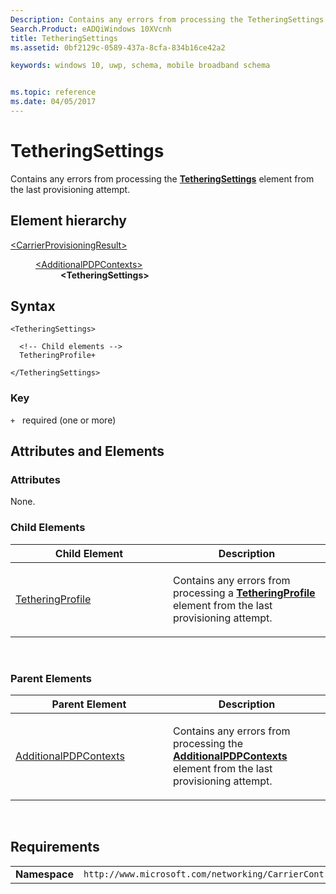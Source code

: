 ```yaml
---
Description: Contains any errors from processing the TetheringSettings element from the last provisioning attempt.
Search.Product: eADQiWindows 10XVcnh
title: TetheringSettings
ms.assetid: 0bf2129c-0589-437a-8cfa-834b16ce42a2

keywords: windows 10, uwp, schema, mobile broadband schema


ms.topic: reference
ms.date: 04/05/2017
---
```


# TetheringSettings


Contains any errors from processing the [**TetheringSettings**](https://msdn.microsoft.com/library/windows/apps/dn394030) element from the last provisioning attempt.

## Element hierarchy

<dl>
<dt><a href="element-carrierprovisioningresult.md">&lt;CarrierProvisioningResult&gt;</a></dt>
<dd>
<dl>
<dt><a href="element-additionalpdpcontexts.md">&lt;AdditionalPDPContexts&gt;</a></dt>
<dd><b>&lt;TetheringSettings&gt;</b></dd>
</dl>
</dd>
</dl>

## Syntax

``` syntax
<TetheringSettings>

  <!-- Child elements -->
  TetheringProfile+

</TetheringSettings>
```

### Key

`+`   required (one or more)

## Attributes and Elements


### Attributes

None.

### Child Elements

<table>
<colgroup>
<col width="50%" />
<col width="50%" />
</colgroup>
<thead>
<tr class="header">
<th>Child Element</th>
<th>Description</th>
</tr>
</thead>
<tbody>
<tr class="odd">
<td><a href="element-tetheringprofile.md">TetheringProfile</a> </td>
<td><p>Contains any errors from processing a <a href="https://msdn.microsoft.com/library/windows/apps/dn394029"><strong>TetheringProfile</strong></a>  element from the last provisioning attempt.</p></td>
</tr>
</tbody>
</table>

 

### Parent Elements

<table>
<colgroup>
<col width="50%" />
<col width="50%" />
</colgroup>
<thead>
<tr class="header">
<th>Parent Element</th>
<th>Description</th>
</tr>
</thead>
<tbody>
<tr class="odd">
<td><a href="element-additionalpdpcontexts.md">AdditionalPDPContexts</a> </td>
<td><p>Contains any errors from processing the <a href="https://msdn.microsoft.com/library/windows/apps/dn393994"><strong>AdditionalPDPContexts</strong></a>  element from the last provisioning attempt.</p></td>
</tr>
</tbody>
</table>

 

## Requirements

|          |         |
|----------|--------------|
| **Namespace** | `http://www.microsoft.com/networking/CarrierControlResults/v2` |

 

 



